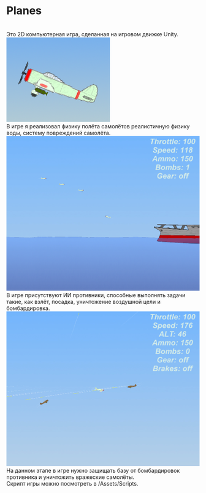 # Planes
</br> Это 2D компьютерная игра, сделанная на игровом движке Unity.
</br>![icon](/Pictures/icon.png)
</br>В игре я реализовал физику полёта самолётов реалистичную физику воды, систему повреждений самолёта.
</br>![Picture](/Pictures/GameplayScreenshots/9.png)
</br>В игре присутствуют ИИ противники, способные выполнять задачи такие, как взлёт, посадка, уничтожение воздушной цели и бомбардировка.
</br>![Picture](/Pictures/GameplayScreenshots/10.png)
</br>На данном этапе в игре нужно защищать базу от бомбардировок противника и уничтожить вражеские самолёты.
</br>Скрипт игры можно посмотреть в /Assets/Scripts.
</br>
